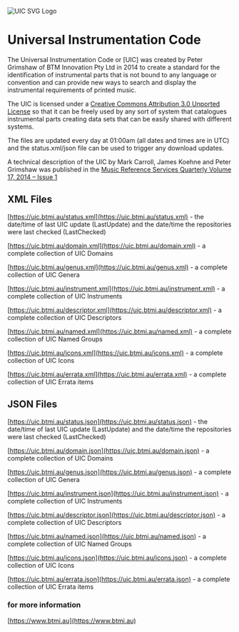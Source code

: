![UIC SVG Logo](https://uic.btmi.au/UIC.svg)

# Universal Instrumentation Code

The Universal Instrumentation Code or [UIC] was created by Peter Grimshaw of BTM Innovation Pty Ltd in 2014 to create a standard for the identification of instrumental parts that is not bound to any language or convention and can provide new ways to search and display the instrumental requirements of printed music.

The UIC is licensed under a [Creative Commons Attribution 3.0 Unported License](https://creativecommons.org/licenses/by/3.0/) so that it can be freely used  by any sort of system that catalogues instrumental parts creating data sets that can be easily shared with different systems.

The files are updated every day at 01:00am (all dates and times are in UTC) and the status.xml/json file can be used to trigger any download updates.

A technical description of the UIC by Mark Carroll, James Koehne and Peter Grimshaw was published in the [Music Reference Services Quarterly Volume 17, 2014 – Issue 1](https://www.tandfonline.com/doi/abs/10.1080/10588167.2014.873226?mobileUi=0&journalCode=wmus20)

## XML Files

[https://uic.btmi.au/status.xml](https://uic.btmi.au/status.xml) - the date/time of last UIC update (LastUpdate) and the date/time the repositories were last checked (LastChecked)

[https://uic.btmi.au/domain.xml](https://uic.btmi.au/domain.xml) - a complete collection of UIC Domains

[https://uic.btmi.au/genus.xml](https://uic.btmi.au/genus.xml) - a complete collection of UIC Genera

[https://uic.btmi.au/instrument.xml](https://uic.btmi.au/instrument.xml) - a complete collection of UIC Instruments

[https://uic.btmi.au/descriptor.xml](https://uic.btmi.au/descriptor.xml) - a complete collection of UIC Descriptors

[https://uic.btmi.au/named.xml](https://uic.btmi.au/named.xml) - a complete collection of UIC Named Groups

[https://uic.btmi.au/icons.xml](https://uic.btmi.au/icons.xml) - a complete collection of UIC Icons

[https://uic.btmi.au/errata.xml](https://uic.btmi.au/errata.xml) - a complete collection of UIC Errata items

## JSON Files

[https://uic.btmi.au/status.json](https://uic.btmi.au/status.json) - the date/time of last UIC update (LastUpdate) and the date/time the repositories were last checked (LastChecked)

[https://uic.btmi.au/domain.json](https://uic.btmi.au/domain.json) - a complete collection of UIC Domains

[https://uic.btmi.au/genus.json](https://uic.btmi.au/genus.json) - a complete collection of UIC Genera

[https://uic.btmi.au/instrument.json](https://uic.btmi.au/instrument.json) - a complete collection of UIC Instruments

[https://uic.btmi.au/descriptor.json](https://uic.btmi.au/descriptor.json) - a complete collection of UIC Descriptors

[https://uic.btmi.au/named.json](https://uic.btmi.au/named.json) - a complete collection of UIC Named Groups

[https://uic.btmi.au/icons.json](https://uic.btmi.au/icons.json) - a complete collection of UIC Icons

[https://uic.btmi.au/errata.json](https://uic.btmi.au/errata.json) - a complete collection of UIC Errata items

### for more information

[https://www.btmi.au](https://www.btmi.au)

